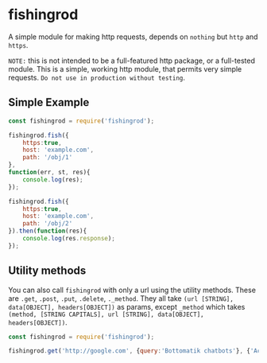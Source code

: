 # fishingrod

A simple module for making http requests, depends on `nothing` but `http` and `https`.

`NOTE:` this is not intended to be a full-featured http package, or a full-tested module. This is a simple,
working http module, that permits very simple requests. `Do not use in production without testing`.


## Simple Example

```javascript
const fishingrod = require('fishingrod');

fishingrod.fish({
	https:true,
	host: 'example.com',
	path: '/obj/1'
},
function(err, st, res){
	console.log(res);
});

fishingrod.fish({
	https:true,
	host: 'example.com',
	path: '/obj/2'
}).then(function(res){
	console.log(res.response);
});


``` 

## Utility methods

You can also call `fishingrod` with only a url using the utility methods. These are `.get`, `.post`, `.put`, `.delete`, `._method`.
They all take `(url [STRING], data[OBJECT], headers[OBJECT])` as params, except `_method` which takes `(method, [STRING CAPITALS], url [STRING], data[OBJECT], headers[OBJECT])`.

```javascript
const fishingrod = require('fishingrod');

fishingrod.get('http://google.com', {query:'Bottomatik chatbots'}, {'Accept':'application/pdf'});
```